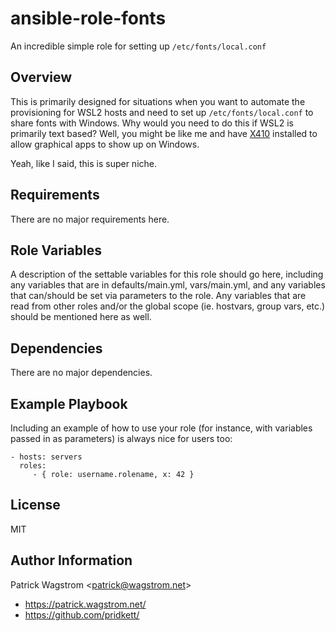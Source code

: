 ansible-role-fonts
==================

An incredible simple role for setting up `/etc/fonts/local.conf`

Overview
--------

This is primarily designed for situations when you want to automate the provisioning for WSL2 hosts and need to set up `/etc/fonts/local.conf` to share fonts with Windows. Why would you need to do this if WSL2 is primarily text based? Well, you might be like me and have [X410](https://x410.dev/) installed to allow graphical apps to show up on Windows.

Yeah, like I said, this is super niche.

Requirements
------------

There are no major requirements here.

Role Variables
--------------

A description of the settable variables for this role should go here, including any variables that are in defaults/main.yml, vars/main.yml, and any variables that can/should be set via parameters to the role. Any variables that are read from other roles and/or the global scope (ie. hostvars, group vars, etc.) should be mentioned here as well.

Dependencies
------------

There are no major dependencies.

Example Playbook
----------------

Including an example of how to use your role (for instance, with variables passed in as parameters) is always nice for users too:

    - hosts: servers
      roles:
         - { role: username.rolename, x: 42 }

License
-------

MIT

Author Information
------------------

Patrick Wagstrom &lt;patrick@wagstrom.net&gt;

- https://patrick.wagstrom.net/
- https://github.com/pridkett/